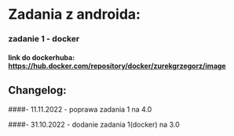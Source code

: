 # Zadania z androida:

### zadanie 1 - docker
#### link do dockerhuba: https://hub.docker.com/repository/docker/zurekgrzegorz/image



## Changelog:

####- 11.11.2022 - poprawa zadania 1 na 4.0

####- 31.10.2022 - dodanie zadania 1(docker) na 3.0